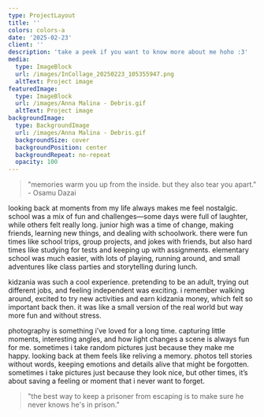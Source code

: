 ```yaml
---
type: ProjectLayout
title: ''
colors: colors-a
date: '2025-02-23'
client: ''
description: 'take a peek if you want to know more about me hoho :3'
media:
  type: ImageBlock
  url: /images/InCollage_20250223_105355947.png
  altText: Project image
featuredImage:
  type: ImageBlock
  url: /images/Anna Malina - Debris.gif
  altText: Project image
backgroundImage:
  type: BackgroundImage
  url: /images/Anna Malina - Debris.gif
  backgroundSize: cover
  backgroundPosition: center
  backgroundRepeat: no-repeat
  opacity: 100
---
```

> "memories warm you up from the inside. but they also tear you apart." - Osamu Dazai

looking back at moments from my life always makes me feel nostalgic. school was a mix of fun and challenges—some days were full of laughter, while others felt really long. junior high was a time of change, making friends, learning new things, and dealing with schoolwork. there were fun times like school trips, group projects, and jokes with friends, but also hard times like studying for tests and keeping up with assignments. elementary school was much easier, with lots of playing, running around, and small adventures like class parties and storytelling during lunch.

kidzania was such a cool experience. pretending to be an adult, trying out different jobs, and feeling independent was exciting. i remember walking around, excited to try new activities and earn kidzania money, which felt so important back then. it was like a small version of the real world but way more fun and without stress.

photography is something i’ve loved for a long time. capturing little moments, interesting angles, and how light changes a scene is always fun for me. sometimes i take random pictures just because they make me happy. looking back at them feels like reliving a memory. photos tell stories without words, keeping emotions and details alive that might be forgotten. sometimes i take pictures just because they look nice, but other times, it’s about saving a feeling or moment that i never want to forget.

> "the best way to keep a prisoner from escaping is to make sure he never knows he's in prison."

